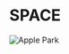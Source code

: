 # SPACE
![Apple Park](https://upload.wikimedia.org/wikipedia/commons/e/eb/Apple_park_cupertino_2019.jpg)
